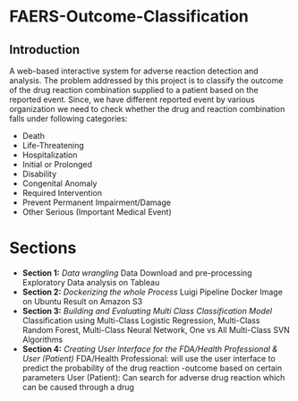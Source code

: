 # FAERS-Outcome-Classification

## Introduction
A web-based interactive system for adverse reaction detection and analysis. The problem addressed by this project is to classify the outcome of the drug reaction combination supplied to a patient based on the reported event. Since, we have different reported event by various organization we need to check whether the drug and reaction combination falls under following categories:

* Death
* Life-Threatening
* Hospitalization
* Initial or Prolonged
* Disability
* Congenital Anomaly
* Required Intervention
* Prevent Permanent Impairment/Damage
* Other Serious (Important Medical Event)

# Sections
* **Section 1:** *Data wrangling*
Data Download and pre-processing
Exploratory Data analysis on Tableau
 
* **Section 2:** *Dockerizing the whole Process*
Luigi Pipeline
Docker Image on Ubuntu
Result on Amazon S3
 
* **Section 3:** *Building and Evaluating  Multi  Class Classification Model*
Classification using Multi-Class Logistic Regression, Multi-Class Random Forest, Multi-Class Neural Network, One vs All Multi-Class SVN Algorithms
 
* **Section 4:** *Creating User Interface for the FDA/Health Professional & User (Patient)*
FDA/Health Professional: will use the user interface to predict the probability of the drug reaction -outcome based on certain parameters
User (Patient): Can search for adverse drug reaction which can be caused through a drug
